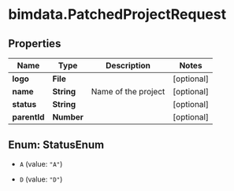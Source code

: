 # bimdata.PatchedProjectRequest

## Properties

Name | Type | Description | Notes
------------ | ------------- | ------------- | -------------
**logo** | **File** |  | [optional] 
**name** | **String** | Name of the project | [optional] 
**status** | **String** |  | [optional] 
**parentId** | **Number** |  | [optional] 



## Enum: StatusEnum


* `A` (value: `"A"`)

* `D` (value: `"D"`)




